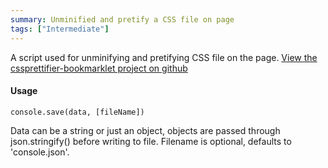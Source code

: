 ```yaml
---
summary: Unminified and pretify a CSS file on page 
tags: ["Intermediate"]
---
```


A script used for unminifying and pretifying CSS file on the page. [View the cssprettifier-bookmarklet project on github](https://github.com/addyosmani/cssprettifier-bookmarklet)

#### Usage
`console.save(data, [fileName])`

Data can be a string or just an object, objects are passed through json.stringify() before writing to file. Filename is optional, defaults to 'console.json'.

